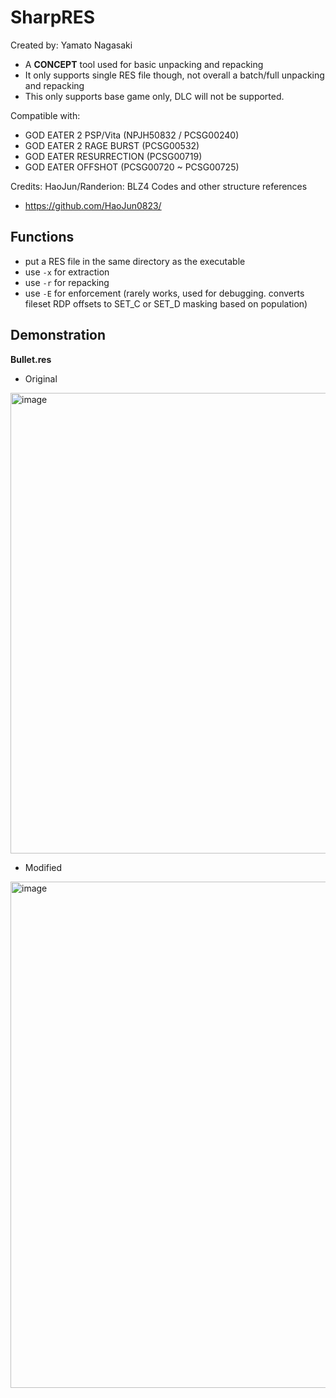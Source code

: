 # SharpRES
Created by: Yamato Nagasaki

- A **CONCEPT** tool used for basic unpacking and repacking
- It only supports single RES file though, not overall a batch/full unpacking and repacking
- This only supports base game only, DLC will not be supported.

Compatible with:
- GOD EATER 2 PSP/Vita (NPJH50832 / PCSG00240)
- GOD EATER 2 RAGE BURST (PCSG00532)
- GOD EATER RESURRECTION (PCSG00719)
- GOD EATER OFFSHOT (PCSG00720 ~ PCSG00725)



Credits:
HaoJun/Randerion: BLZ4 Codes and other structure references
- https://github.com/HaoJun0823/



## Functions
- put a RES file in the same directory as the executable
- use `-x` for extraction
- use `-r` for repacking
- use `-E` for enforcement (rarely works, used for debugging. converts fileset RDP offsets to SET_C or SET_D masking based on population)


## Demonstration
**Bullet.res**
- Original

<img width="1095" height="737" alt="image" src="https://github.com/user-attachments/assets/361af702-b138-48fc-bfbf-35648014fff5" />


- Modified

<img width="893" height="810" alt="image" src="https://github.com/user-attachments/assets/af67f736-97df-417b-9539-d0d650a2f09c" />


